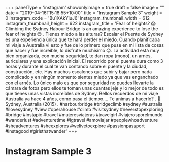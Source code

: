 +++
panelType                   = 'instagram'
showonlyimage = true
draft = false
image = ""
date = "2019-04-16T15:18:55+10:00"
title = "Instagram Sample 3"
weight = 0
instagram_code              = 'Bu1XAkYluJ6'
instagram_thumbnail_width   = 612
instagram_thumbnail_height  = 622
instagram_title             = 'Fear of heights? 😱Climbing the Sydney Habour Bridge is an amazing experience to lose the fear of heights 😊 . Tienes miedo a las alturas? Escalar el Puente de Sydney es una experiencia única que te hará perder el miedo. Cuando planificaba mi viaje a Australia vi esto y fue de lo primero que puse en mi lista de cosas que hacer y fue increíble, lo disfruté muchísimo 😊. La actividad está muy bien organizada, con mucha seguridad, te dan ropa (mono), un arnés, auriculares y una explicación inicial. El recorrido por el puente dura como 3 horas y durante el cual te van contando sobre el puente y la ciudad, construcción, etc. Hay muchos escalones que subir y bajar pero nada complicado y en ningún momento sientes miedo ya que vas enganchado con el arnés. Lo único malo es que por seguridad no puedes llevarte la cámara de fotos pero ellos te toman unas cuantas jeje y lo mejor de todo es que tienes unas vistas increíbles de Sydney. Bellos recuerdos de mi viaje Australia ya hace 4 años, como pasa el tiempo.... Te animas a hacerlo? . 📍Sydney, Australia (2015) . #harbourbridge #bridgeclimb #sydney #australia #ilovesydney #view #operahouse #climb #visitsydney #neverstopexploring #bridge #instapic #travel #mujeresviajeras #travelgirl #viajerosporelmundo #wanderlust #adventuretime #igtravel #amoviajar #peoplewhoadventure #sheadventures #sheexplores #welivetoexplore #passionpassport #instagood #girlsthatwander'
+++

# Instagram Sample 3

